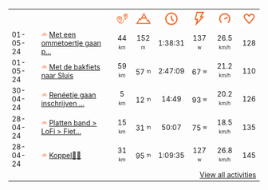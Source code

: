 <table>
    <tr>
        <th></th>
        <th></th>
        <th align="center"><img src="https://raw.githubusercontent.com/robiningelbrecht/strava-activities/master/public/distance.svg" width="30" alt="distance" title="distance"/></th>
        <th align="center"><img src="https://raw.githubusercontent.com/robiningelbrecht/strava-activities/master/public/elevation.svg" width="30" alt="elevation" title="elevation"/></th>
        <th align="center"><img src="https://raw.githubusercontent.com/robiningelbrecht/strava-activities/master/public/time.svg" width="30" alt="time" title="time"/></th>
        <th align="center"><img src="https://raw.githubusercontent.com/robiningelbrecht/strava-activities/master/public/average-watt.svg" width="30" alt="average watts" title="average watts"/></th>
        <th align="center"><img src="https://raw.githubusercontent.com/robiningelbrecht/strava-activities/master/public/average-speed.svg" width="30" alt="average speed" title="average speed"/></th>
        <th align="center"><img src="https://raw.githubusercontent.com/robiningelbrecht/strava-activities/master/public/heart-rate.svg" width="30" alt="average heart rate" title="average heart rate"/></th>
    </tr>
            <tr>
            <td>01-05-24</td>
            <td>
                <img src="https://raw.githubusercontent.com/robiningelbrecht/strava-activities/master/public/activity-ride.svg" width="12" alt="Met een ommetoertje gaan padellen" title="Met een ommetoertje gaan padellen"/>
<a href="https://www.strava.com/activities/11310361869" title="Kcal: 850 | Gear: None ">Met een ommetoertje gaan p...</a>
            </td>
            <td align="center">44 <sup><sub>km</sub></sup></td>
            <td align="center">152 <sup><sub>m</sub></sup></td>
            <td align="center">1:38:31</td>
            <td align="center">137 <sup><sub>w</sub></sup></td>
            <td align="center">26.5 <sup><sub>km/h</sub></sup></td>
            <td align="center">128</td>
        </tr>
            <tr>
            <td>01-05-24</td>
            <td>
                <img src="https://raw.githubusercontent.com/robiningelbrecht/strava-activities/master/public/activity-ride.svg" width="12" alt="Met de bakfiets naar Sluis" title="Met de bakfiets naar Sluis"/>
<a href="https://www.strava.com/activities/11307747049" title="Kcal: 1011 | Gear: None ">Met de bakfiets naar Sluis</a>
            </td>
            <td align="center">59 <sup><sub>km</sub></sup></td>
            <td align="center">57 <sup><sub>m</sub></sup></td>
            <td align="center">2:47:09</td>
            <td align="center">67 <sup><sub>w</sub></sup></td>
            <td align="center">21.2 <sup><sub>km/h</sub></sup></td>
            <td align="center">110</td>
        </tr>
            <tr>
            <td>30-04-24</td>
            <td>
                <img src="https://raw.githubusercontent.com/robiningelbrecht/strava-activities/master/public/activity-ride.svg" width="12" alt="Renéetje gaan inschrijven in &#039;t school 😱" title="Renéetje gaan inschrijven in &#039;t school 😱"/>
<a href="https://www.strava.com/activities/11301734033" title="Kcal: 155 | Gear: None ">Renéetje gaan inschrijven ...</a>
            </td>
            <td align="center">5 <sup><sub>km</sub></sup></td>
            <td align="center">12 <sup><sub>m</sub></sup></td>
            <td align="center">14:49</td>
            <td align="center">93 <sup><sub>w</sub></sup></td>
            <td align="center">20.2 <sup><sub>km/h</sub></sup></td>
            <td align="center">126</td>
        </tr>
            <tr>
            <td>28-04-24</td>
            <td>
                <img src="https://raw.githubusercontent.com/robiningelbrecht/strava-activities/master/public/activity-ride.svg" width="12" alt="Platten band &gt; LoFi &gt; Fietswissel &gt; Bijna een KOM &gt; Delivery &gt; +1" title="Platten band &gt; LoFi &gt; Fietswissel &gt; Bijna een KOM &gt; Delivery &gt; +1"/>
<a href="https://www.strava.com/activities/11286660216" title="Kcal: 512 | Gear: None ">Platten band &gt; LoFi &gt; Fiet...</a>
            </td>
            <td align="center">15 <sup><sub>km</sub></sup></td>
            <td align="center">31 <sup><sub>m</sub></sup></td>
            <td align="center">50:07</td>
            <td align="center">75 <sup><sub>w</sub></sup></td>
            <td align="center">18.5 <sup><sub>km/h</sub></sup></td>
            <td align="center">135</td>
        </tr>
            <tr>
            <td>28-04-24</td>
            <td>
                <img src="https://raw.githubusercontent.com/robiningelbrecht/strava-activities/master/public/activity-ride.svg" width="12" alt="Koppel🚴‍♂️" title="Koppel🚴‍♂️"/>
<a href="https://www.strava.com/activities/11281144957" title="Kcal: 842 | Gear: None ">Koppel🚴‍♂️</a>
            </td>
            <td align="center">31 <sup><sub>km</sub></sup></td>
            <td align="center">95 <sup><sub>m</sub></sup></td>
            <td align="center">1:09:35</td>
            <td align="center">127 <sup><sub>w</sub></sup></td>
            <td align="center">26.8 <sup><sub>km/h</sub></sup></td>
            <td align="center">145</td>
        </tr>
                <tr>
            <td colspan="8" align="right"><a href="https://github.com/robiningelbrecht/strava-activities#activities">View all activities</a></td>
        </tr>
    </table>
